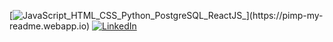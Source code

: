 [![JavaScript_HTML_CSS_Python_PostgreSQL_ReactJS_](https://pimp-my-readme.webapp.io/pimp-my-readme/technology?technology=JavaScript_HTML_CSS_Python_PostgreSQL_ReactJS_)](https://pimp-my-readme.webapp.io)
[![LinkedIn](https://pimp-my-readme.webapp.io/pimp-my-readme/social-media?social=LinkedIn)](https://www.linkedin.com/in/piotr-szocik-619a69185/)

